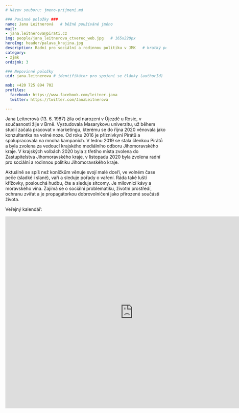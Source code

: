 ```yaml
---
# Název souboru: jmeno-prijmeni.md

### Povinné položky ###
name: Jana Leitnerová  	# běžně používáné jméno
mail:
- jana.leitnerova@pirati.cz
img: people/jana_leitnerova_ctverec_web.jpg   # 165x220px
heroImg: header/palava_krajina.jpg
description: Radní pro sociální a rodinnou politiku v JMK  	# kratký popis, max 160 znaků
category:  
- zjmk
ordzjmk: 3

### Nepovinné položky
uid: jana.leitnerova # identifikátor pro spojení se články (authorId)

mob: +420 725 894 702
profiles:
  facebook: https://www.facebook.com/leitner.jana
  twitter: https://twitter.com/JanaLeitnerova

---
```


Jana Leitnerová (13. 6. 1987) žila od narození v Újezdě u Rosic, v současnosti žije v Brně. Vystudovala Masarykovu univerzitu, už během studií začala pracovat v marketingu, kterému se do října 2020 věnovala jako konzultantka na volné noze.
Od roku 2016 je příznivkyní Pirátů a spolupracovala na mnoha kampaních. V lednu 2019 se stala členkou Pirátů a byla zvolena za vedoucí krajského mediálního odboru Jihomoravského kraje. V krajských volbách 2020 byla z třetího místa zvolena do Zastupitelstva Jihomoravského kraje, v listopadu 2020 byla zvolena radní pro sociální a rodinnou politiku Jihomoravského kraje.

Aktuálně se spíš než koníčkům věnuje svojí malé dceři, ve volném čase peče (sladké i slané), vaří a sleduje pořady o vaření. Ráda také luští křížovky, poslouchá hudbu, čte a sleduje sitcomy. Je milovnicí kávy a moravského vína. Zajímá se o sociální problematiku, životní prostředí, ochranu zvířat a je propagátorkou dobrovolničení jako přirozené součásti života.

Veřejný kalendář:
<iframe src="https://calendar.google.com/calendar/embed?src=j4nje8p548425p27pkp5n06mrg%40group.calendar.google.com&ctz=Europe%2FPrague" style="border: 0" width="800" height="600" frameborder="0" scrolling="no"></iframe>
